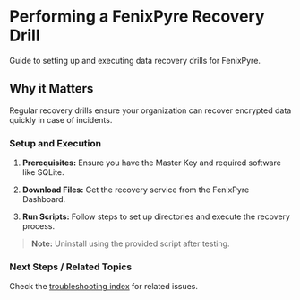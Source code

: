 # Performing a FenixPyre Recovery Drill

Guide to setting up and executing data recovery drills for FenixPyre.


## Why it Matters
Regular recovery drills ensure your organization can recover encrypted data quickly in case of incidents.

### Setup and Execution

1. **Prerequisites:** Ensure you have the Master Key and required software like SQLite.

2. **Download Files:** Get the recovery service from the FenixPyre Dashboard.

3. **Run Scripts:** Follow steps to set up directories and execute the recovery process.
   <!-- VIDEO: ./media/09-troubleshooting-&-faq/recovery-drill.mp4 | Alt: FenixPyre recovery drill demo | Duration: 60s -->

> **Note:** Uninstall using the provided script after testing.

### Next Steps / Related Topics
Check the [troubleshooting index](/09-troubleshooting-&-faq/index.md) for related issues.
